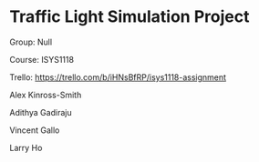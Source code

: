 # Traffic Light Simulation Project
Group: Null

Course: ISYS1118

Trello: https://trello.com/b/iHNsBfRP/isys1118-assignment

Alex Kinross-Smith

Adithya Gadiraju

Vincent Gallo

Larry Ho

